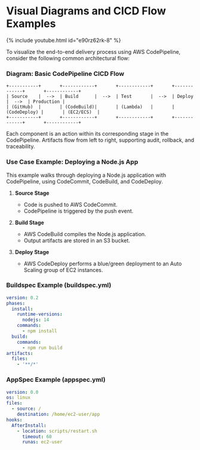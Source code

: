 # Visual Diagrams and CICD Flow Examples

{% include youtube.html id="e90rz62rk-8" %}

To visualize the end-to-end delivery process using AWS CodePipeline, consider the following common architectural flow:

### **Diagram: Basic CodePipeline CICD Flow**

```
+-----------+       +------------+       +------------+       +-------------+       +------------+
| Source    |  -->  | Build      |  -->  | Test       |  -->  | Deploy       |  -->  | Production |
| (GitHub)  |       | (CodeBuild)|       | (Lambda)   |       | (CodeDeploy) |       | (EC2/ECS)  |
+-----------+       +------------+       +------------+       +-------------+       +------------+
```

Each component is an action within its corresponding stage in the CodePipeline. Artifacts flow from left to right, supporting audit, rollback, and traceability.

### **Use Case Example: Deploying a Node.js App**
This example walks through deploying a Node.js application with CodePipeline, using CodeCommit, CodeBuild, and CodeDeploy.

1. **Source Stage**
   - Code is pushed to AWS CodeCommit.
   - CodePipeline is triggered by the push event.

2. **Build Stage**
   - AWS CodeBuild compiles the Node.js application.
   - Output artifacts are stored in an S3 bucket.

3. **Deploy Stage**
   - AWS CodeDeploy performs a blue/green deployment to an Auto Scaling group of EC2 instances.

### **Buildspec Example (buildspec.yml)**
```yaml
version: 0.2
phases:
  install:
    runtime-versions:
      nodejs: 14
    commands:
      - npm install
  build:
    commands:
      - npm run build
artifacts:
  files:
    - '**/*'
```

### **AppSpec Example (appspec.yml)**
```yaml
version: 0.0
os: linux
files:
  - source: /
    destination: /home/ec2-user/app
hooks:
  AfterInstall:
    - location: scripts/restart.sh
      timeout: 60
      runas: ec2-user
```